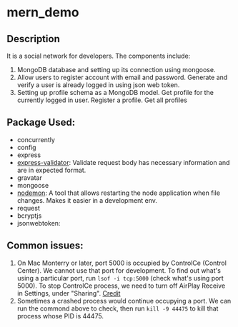 # mern_demo

## Description

It is a social network for developers. The components include:

1. MongoDB database and setting up its connection using mongoose.
2. Allow users to register account with email and password. Generate and verify a user is already logged in using json web token.
3. Setting up profile schema as a MongoDB model. Get profile for the currently logged in user. Register a profile. Get all profiles

## Package Used:

- concurrently
- config
- express
- [express-validator](https://express-validator.github.io/docs/): Validate request body has necessary information and are in expected format.
- gravatar
- mongoose
- [nodemon](https://www.npmjs.com/package/nodemon): A tool that allows restarting the node application when file changes. Makes it easier in a development env.
- request
- bcryptjs
- jsonwebtoken:

## Common issues:

1. On Mac Monterry or later, port 5000 is occupied by ControlCe (Control Center). We cannot use that port for development. To find out what's using a particular port, run `lsof -i tcp:5000` (check what's using port 5000). To stop ControlCe process, we need to turn off AirPlay Receive in Settings, under "Sharing". [Credit](https://developer.apple.com/forums/thread/682332)
2. Sometimes a crashed process would continue occupying a port. We can run the commond above to check, then run `kill -9 44475` to kill that process whose PID is 44475.
